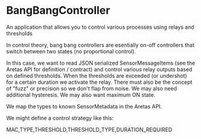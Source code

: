 # BangBangController

An application that allows you to control various processes using relays and thresholds

In control theory, bang bang controllers are esentially on-off controllers that switch between two states (no proportional control). 

In this case, we want to read JSON serialized SensorMessageItems (see the Aretas API for definition / contract) and control various relay outputs based on defined thresholds. When the thresholds are exceeded (or undershot) for a certain duration we activate the relay. There must also be the concept of "fuzz" or precision so we don't flap from noise. We may also need additional hysteresis. We may also want maximum ON state. 

We map the types to known SensorMetadata in the Aretas API. 

We might define a control strategy like this:

MAC,TYPE,THRESHOLD,THRESHOLD_TYPE,DURATION_REQUIRED
